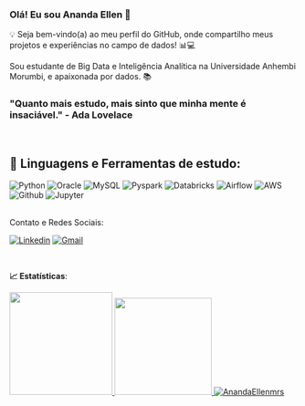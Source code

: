 ### Olá! Eu sou Ananda Ellen 👋

💡 Seja bem-vindo(a) ao meu perfil do GitHub, onde compartilho meus projetos e experiências no campo de dados! 📊💻

Sou estudante de Big Data e Inteligência Analítica na Universidade Anhembi Morumbi, e apaixonada por dados. 📚

### "Quanto mais estudo, mais sinto que minha mente é insaciável." - Ada Lovelace


 <br>
 
 ## 🚀 **Linguagens e Ferramentas de estudo:**
![Python](https://img.shields.io/badge/-Python-black?style=flat-square&logo=Python)
![Oracle](https://img.shields.io/badge/-Oracle-black?style=flat-the-badge&logo=oracle&logoColor=white)
![MySQL](https://img.shields.io/badge/-mysql-black?style?style=flat-the-badge&logo=mysql&logoColor=white)
![Pyspark](https://img.shields.io/badge/-Pyspark-black?style=flat-square&logo=Apache-Spark)
![Databricks](https://img.shields.io/badge/-Databricks-black?style=flat-square&logo=Databricks)
![Airflow](https://img.shields.io/badge/-Airflow-black?style=flat-square&logo=Apache-Airflow)
![AWS](https://img.shields.io/badge/-AWS-black?style=flat-square&logo=Amazon-AWS)
![Github](https://img.shields.io/badge/-Github-black?style=flat-square&logo=Github)
![Jupyter](https://img.shields.io/badge/-Jupyter-black?style=flat-square&logo=Jupyter)

</div>


<br>

<div> 
 Contato e Redes Sociais:
<br>

[![Linkedin](https://img.shields.io/badge/LinkedIn-0077B5?style=for-the-square&logo=linkedin&logoColor=white)](https://www.linkedin.com/in/anandaellen)
[![Gmail](https://img.shields.io/badge/-Gmail-red?style=for-the-square&logo=Gmail&logoColor=white&link=ananda.ellen.111@gmail.com)](ananda.ellen.111@gmail.com)

<br>

<b> :chart_with_upwards_trend: Estatísticas</b>:


<div>
  <a href="https://github.com/AnandaEllenmrs">
  <img height="180em" src="https://github-readme-stats.vercel.app/api?username=AnandaEllenmrs&show_icons=true&theme=dark&include_all_commits=true&count_private=true"/>
  <img height="170em" src="https://github-readme-stats.vercel.app/api/top-langs/?username=AnandaEllenmrs&layout=compact&langs_count=7&theme=dark"/>
   <img src="https://komarev.com/ghpvc/?username=AnandaEllenmrs&color=green" alt="AnandaEllenmrs" />
</div>
<div style="display: inline_block"><br>
